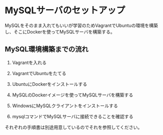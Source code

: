 # MySQLサーバのセットアップ


MySQLをそのまま入れてもいいが学習のためVagrantでUbuntuの環境を構築し、そこにDockerを使ってMySQLサーバを構築する。


## MySQL環境構築までの流れ

1. Vagrantを入れる

2. VagrantでUbuntuをたてる

3. UbuntuにDockerをインストールする

4. MySQLのDockerイメージを使ってMySQLサーバを構築する

5. WindowsにMySQLクライアントをインストールする

6. mysqlコマンドでMySQLサーバに接続できることを確認する

それぞれの手順書は別途用意しているのでそれを参照してください。